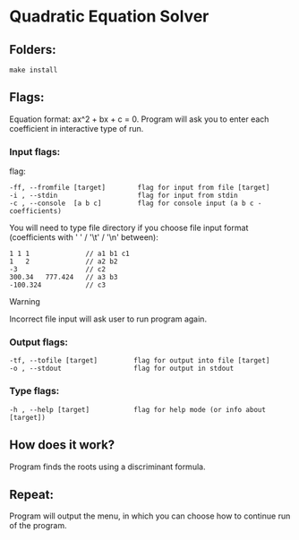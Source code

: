 # Quadratic Equation Solver
## Folders:
```
make install
```
## Flags:
Equation format: ax^2 + bx + c = 0. Program will ask you to enter each coefficient in interactive type of run.
### Input flags:
flag:
```
-ff, --fromfile [target]        flag for input from file [target]
-i , --stdin                    flag for input from stdin
-c , --console  [a b c]         flag for console input (a b c - coefficients)
```
You will need to type file directory if you choose file input format (coefficients with ' ' / '\\t' / '\\n' between):
```
1 1 1              // a1 b1 c1
1   2              // a2 b2
-3                 // c2
300.34   777.424   // a3 b3
-100.324           // c3
```
> [!WARNING]
> Incorrect file input will ask user to run program again.
### Output flags:
```
-tf, --tofile [target]         flag for output into file [target]
-o , --stdout                  flag for output in stdout
``` 
### Type flags:
```
-h , --help [target]           flag for help mode (or info about [target])
``` 
## How does it work?
Program finds the roots using a discriminant formula.
## Repeat:
Program will output the menu, in which you can choose how to continue run of the program.

